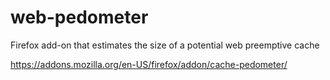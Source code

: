 # web-pedometer
Firefox add-on that estimates the size of a potential web preemptive cache

https://addons.mozilla.org/en-US/firefox/addon/cache-pedometer/
